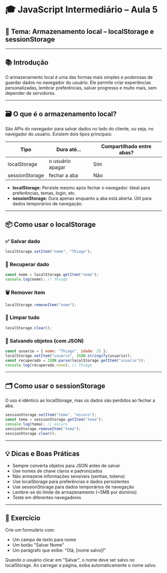 # 🎓 JavaScript Intermediário – Aula 5
## 🔹 Tema: Armazenamento local – localStorage e sessionStorage

---

## 📚 Introdução

O armazenamento local é uma das formas mais simples e poderosas de guardar dados no navegador do usuário. Ele permite criar experiências personalizadas, lembrar preferências, salvar progresso e muito mais, sem depender de servidores.

---

## 🗃️ O que é o armazenamento local?

São APIs do navegador para salvar dados no lado do cliente, ou seja, no navegador do usuário. Existem dois tipos principais:

| Tipo           | Dura até...         | Compartilhado entre abas? |
|----------------|---------------------|---------------------------|
| localStorage   | o usuário apagar    | Sim                       |
| sessionStorage | fechar a aba        | Não                       |

- **localStorage:** Persiste mesmo após fechar o navegador. Ideal para preferências, temas, login, etc.
- **sessionStorage:** Dura apenas enquanto a aba está aberta. Útil para dados temporários de navegação.

---

## 📦 Como usar o localStorage

### ✅ Salvar dado

```javascript
localStorage.setItem("nome", "Thiago");
```

### 🔄 Recuperar dado

```javascript
const nome = localStorage.getItem("nome");
console.log(nome); // Thiago
```

### 🗑️ Remover item

```javascript
localStorage.removeItem("nome");
```

### 🧨 Limpar tudo

```javascript
localStorage.clear();
```

### 📝 Salvando objetos (com JSON)

```javascript
const usuario = { nome: "Thiago", idade: 25 };
localStorage.setItem("usuario", JSON.stringify(usuario));
const recuperado = JSON.parse(localStorage.getItem("usuario"));
console.log(recuperado.nome); // Thiago
```

---

## 🗂️ Como usar o sessionStorage

O uso é idêntico ao localStorage, mas os dados são perdidos ao fechar a aba.

```javascript
sessionStorage.setItem("tema", "escuro");
const tema = sessionStorage.getItem("tema");
console.log(tema); // escuro
sessionStorage.removeItem("tema");
sessionStorage.clear();
```

---

## 💡 Dicas e Boas Práticas

- Sempre converta objetos para JSON antes de salvar
- Use nomes de chave claros e padronizados
- Não armazene informações sensíveis (senhas, tokens)
- Use localStorage para preferências e dados persistentes
- Use sessionStorage para dados temporários de navegação
- Lembre-se do limite de armazenamento (~5MB por domínio)
- Teste em diferentes navegadores

---

## 🧪 Exercício

Crie um formulário com:
- Um campo de texto para nome
- Um botão "Salvar Nome"
- Um parágrafo que exibe: "Olá, [nome salvo]!"

Quando o usuário clicar em "Salvar", o nome deve ser salvo no localStorage. Ao carregar a página, exiba automaticamente o nome salvo.